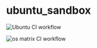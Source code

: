 # ubuntu_sandbox

![Ubuntu CI workflow](https://github.com/githubfoam/ubuntu_sandbox/workflows/Ubuntu%20CI%20workflow/badge.svg?branch=main)  

![os matrix CI workflow](https://github.com/githubfoam/ubuntu_sandbox/workflows/os%20matrix%20CI%20workflow/badge.svg?branch=main)  
